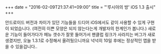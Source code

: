+++
date = "2016-02-09T21:37:41+09:00"
title = "'루시아의 방' iOS 1.3 출시"
+++

안드로이드 버전과 차이가 있던 기능들을 드디어 iOS에서도 같이 사용할 수 있게 구현이 되었습니다. (여전히 이쁜 모양은 되지 않는다는게 개발자의 한계인가 봅니다.) 새로운 기능이 들어가다가 메뉴 갯수가 잘못 들어가서 팬클럽 링크가 사라지는 버그가 새로 생겼지만, 오늘 1.3.1로 수정해서 올려뒀으니까요 넉넉히 10일 후에는 정상적인 앱을 받을 수 있을겁니다..